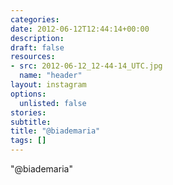 ```yaml
---
categories:
date: 2012-06-12T12:44:14+00:00
description:
draft: false
resources:
- src: 2012-06-12_12-44-14_UTC.jpg
  name: "header"
layout: instagram
options:
  unlisted: false
stories:
subtitle:
title: "@biademaria"
tags: []
---
```


"@biademaria"
